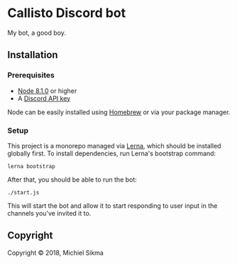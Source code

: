 Callisto Discord bot
====================

My bot, a good boy.


Installation
------------

### Prerequisites

* [Node 8.1.0](https://nodejs.org/en/) or higher
* A [Discord API key](https://discordapp.com/developers/applications/me)

Node can be easily installed using [Homebrew](https://brew.sh/) or via your package manager.

### Setup

This project is a monorepo managed via [Lerna](https://lernajs.io/), which should be installed globally first. To install dependencies, run Lerna's bootstrap command:

    lerna bootstrap

After that, you should be able to run the bot:

    ./start.js

This will start the bot and allow it to start responding to user input in the channels you've invited it to.


Copyright
---------

Copyright © 2018, Michiel Sikma
